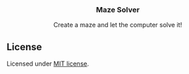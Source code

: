 <div align="center">
	<h3>Maze Solver</h1>
	<p>Create a maze and let the computer solve it!</p>
</div>

## License

Licensed under [MIT license](./LICENSE).
